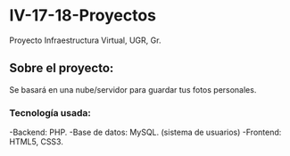 # IV-17-18-Proyectos
Proyecto Infraestructura Virtual, UGR, Gr.
## Sobre el proyecto:
Se basará en una nube/servidor para guardar tus fotos personales.

### Tecnología usada:
  -Backend: PHP.
  -Base de datos: MySQL. (sistema de usuarios)
  -Frontend: HTML5, CSS3.
